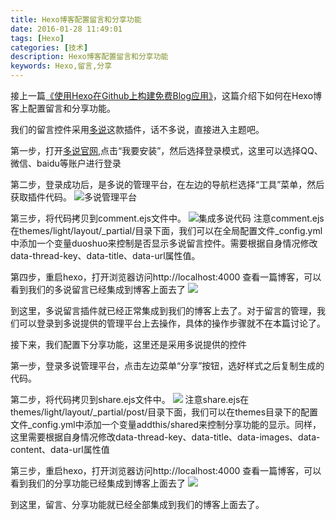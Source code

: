 ```yaml
---
title: Hexo博客配置留言和分享功能
date: 2016-01-28 11:49:01
tags: [Hexo]
categories: [技术]
description: Hexo博客配置留言和分享功能
keywords: Hexo,留言,分享
---
```

接上一篇[《使用Hexo在Github上构建免费Blog应用》](2016/01/27/hexo-on-github-build-blog/)，这篇介绍下如何在Hexo博客上配置留言和分享功能。
<!--more-->
我们的留言控件采用[多说](http://duoshuo.com/)这款插件，话不多说，直接进入主题吧。
 
第一步，打开[多说官网](http://duoshuo.com/),点击“我要安装”，然后选择登录模式，这里可以选择QQ、微信、baidu等账户进行登录
 
第二步，登录成功后，是多说的管理平台，在左边的导航栏选择“工具”菜单，然后获取插件代码。
![多说管理平台](http://7xqlat.com1.z0.glb.clouddn.com/duosuo_1.png)

第三步，将代码拷贝到comment.ejs文件中。
![集成多说代码](http://7xqlat.com1.z0.glb.clouddn.com/duoshuo_2.png)
注意comment.ejs在themes/light/layout/_partial/目录下面，我们可以在全局配置文件_config.yml中添加一个变量duoshuo来控制是否显示多说留言控件。需要根据自身情况修改data-thread-key、data-title、data-url属性值。

第四步，重启hexo，打开浏览器访问http://localhost:4000 查看一篇博客，可以看到我们的多说留言已经集成到博客上面去了
![](http://7xqlat.com1.z0.glb.clouddn.com/duoshuo_3.png)

到这里，多说留言插件就已经正常集成到我们的博客上去了。对于留言的管理，我们可以登录到多说提供的管理平台上去操作，具体的操作步骤就不在本篇讨论了。
 
接下来，我们配置下分享功能，这里还是采用多说提供的控件
 
第一步，登录多说管理平台，点击左边菜单“分享”按钮，选好样式之后复制生成的代码。

第二步，将代码拷贝到share.ejs文件中。
![](http://7xqlat.com1.z0.glb.clouddn.com/duoshuo_4.png)
注意share.ejs在themes/light/layout/_partial/post/目录下面，我们可以在themes目录下的配置文件_config.yml中添加一个变量addthis/shared来控制分享功能的显示。同样，这里需要根据自身情况修改data-thread-key、data-title、data-images、data-content、data-url属性值

第三步，重启hexo，打开浏览器访问http://localhost:4000 查看一篇博客，可以看到我们的分享功能已经集成到博客上面去了
![](http://7xqlat.com1.z0.glb.clouddn.com/duoshuo_5.png)

到这里，留言、分享功能就已经全部集成到我们的博客上面去了。